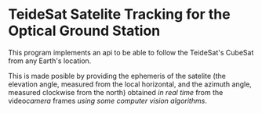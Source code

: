 # TeideSat Satelite Tracking for the Optical Ground Station

This program implements an api to be able to follow the TeideSat's CubeSat from any Earth's location.

This is made posible by providing the ephemeris of the satelite (the elevation angle, measured from the local horizontal, and the azimuth angle, measured clockwise from the north) obtained *in real time* from the video*camera* frames *using some computer vision algorithms*.
